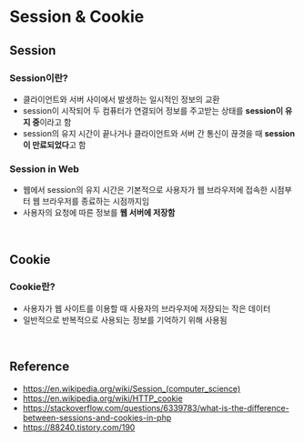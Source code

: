 # Session & Cookie
## Session
### Session이란?
* 클라이언트와 서버 사이에서 발생하는 일시적인 정보의 교환
* session이 시작되어 두 컴퓨터가 연결되어 정보를 주고받는 상태를 **session이 유지 중**이라고 함
* session의 유지 시간이 끝나거나 클라이언트와 서버 간 통신이 끊겻을 때 **session이 만료되었다**고 함

### Session in Web
* 웹에서 session의 유지 시간은 기본적으로 사용자가 웹 브라우저에 접속한 시점부터 웹 브라우저를 종료하는 시점까지임
* 사용자의 요청에 따른 정보를 **웹 서버에 저장함**

<br>

## Cookie
### Cookie란?
* 사용자가 웹 사이트를 이용할 때 사용자의 브라우저에 저장되는 작은 데이터
* 일반적으로 반복적으로 사용되는 정보를 기억하기 위해 사용됨

<br>

## Reference
* <https://en.wikipedia.org/wiki/Session_(computer_science)>
* <https://en.wikipedia.org/wiki/HTTP_cookie>
* <https://stackoverflow.com/questions/6339783/what-is-the-difference-between-sessions-and-cookies-in-php>
* <https://88240.tistory.com/190>